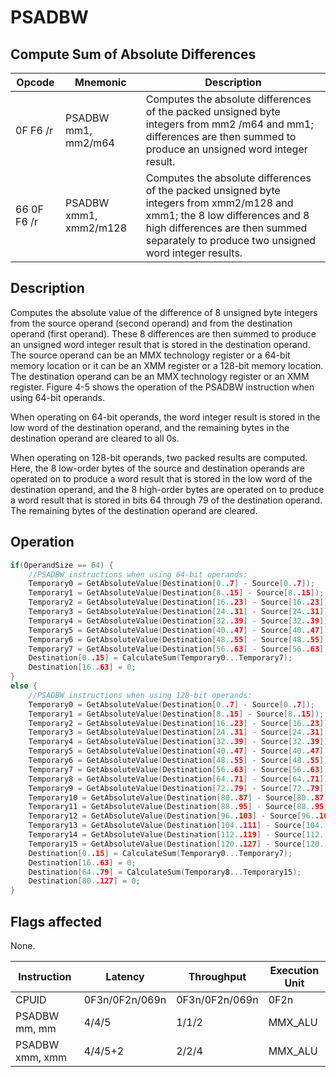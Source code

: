 # PSADBW
 
## Compute Sum of Absolute Differences
 
 
|Opcode|Mnemonic|Description|
|-|-|-|
|0F F6 /r|PSADBW mm1, mm2/m64|Computes the absolute differences of the packed unsigned byte integers from mm2 /m64 and mm1; differences are then summed to produce an unsigned word integer result.|
|66 0F F6 /r|PSADBW xmm1, xmm2/m128|Computes the absolute differences of the packed unsigned byte integers from xmm2/m128 and xmm1; the 8 low differences and 8 high differences are then summed separately to produce two unsigned word integer results.|
 
## Description
 
Computes the absolute value of the difference of 8 unsigned byte integers from the source operand (second operand) and from the destination operand (first operand). These 8 differences are then summed to produce an unsigned word integer result that is stored in the destination operand. The source operand can be an MMX technology register or a 64-bit memory location or it can be an XMM register or a 128-bit memory location. The destination operand can be an MMX technology register or an XMM register. Figure 4-5 shows the operation of the PSADBW instruction when using 64-bit operands.
 
When operating on 64-bit operands, the word integer result is stored in the low word of the destination operand, and the remaining bytes in the destination operand are cleared to all 0s.
 
When operating on 128-bit operands, two packed results are computed. Here, the 8 low-order bytes of the source and destination operands are operated on to produce a word result that is stored in the low word of the destination operand, and the 8 high-order bytes are operated on to produce a word result that is stored in bits 64 through 79 of the destination operand. The remaining bytes of the destination operand are cleared.
 
 
## Operation
 
```c
if(OperandSize == 64) {
	//PSADBW instructions when using 64-bit operands:
	Temporary0 = GetAbsoluteValue(Destination[0..7] - Source[0..7]);
	Temporary1 = GetAbsoluteValue(Destination[8..15] - Source[8..15]);
	Temporary2 = GetAbsoluteValue(Destination[16..23] - Source[16..23]);
	Temporary3 = GetAbsoluteValue(Destination[24..31] - Source[24..31]);
	Temporary4 = GetAbsoluteValue(Destination[32..39] - Source[32..39]);
	Temporary5 = GetAbsoluteValue(Destination[40..47] - Source[40..47]);
	Temporary6 = GetAbsoluteValue(Destination[48..55] - Source[48..55]);
	Temporary7 = GetAbsoluteValue(Destination[56..63] - Source[56..63]);
	Destination[0..15] = CalculateSum(Temporary0...Temporary7);
	Destination[16..63] = 0;
}
else {
	//PSADBW instructions when using 128-bit operands:
	Temporary0 = GetAbsoluteValue(Destination[0..7] - Source[0..7]);
	Temporary1 = GetAbsoluteValue(Destination[8..15] - Source[8..15]);
	Temporary2 = GetAbsoluteValue(Destination[16..23] - Source[16..23]);
	Temporary3 = GetAbsoluteValue(Destination[24..31] - Source[24..31]);
	Temporary4 = GetAbsoluteValue(Destination[32..39] - Source[32..39]);
	Temporary5 = GetAbsoluteValue(Destination[40..47] - Source[40..47]);
	Temporary6 = GetAbsoluteValue(Destination[48..55] - Source[48..55]);
	Temporary7 = GetAbsoluteValue(Destination[56..63] - Source[56..63]);
	Temporary8 = GetAbsoluteValue(Destination[64..71] - Source[64..71]);
	Temporary9 = GetAbsoluteValue(Destination[72..79] - Source[72..79]);
	Temporary10 = GetAbsoluteValue(Destination[80..87] - Source[80..87]);
	Temporary11 = GetAbsoluteValue(Destination[88..95] - Source[88..95]);
	Temporary12 = GetAbsoluteValue(Destination[96..103] - Source[96..103]);
	Temporary13 = GetAbsoluteValue(Destination[104..111] - Source[104..111]);
	Temporary14 = GetAbsoluteValue(Destination[112..119] - Source[112..119]);
	Temporary15 = GetAbsoluteValue(Destination[120..127] - Source[120..127]);
	Destination[0..15] = CalculateSum(Temporary0...Temporary7);
	Destination[16..63] = 0;
	Destination[64..79] = CalculateSum(Temporary8...Temporary15);
	Destination[80..127] = 0;
}

```
 
 
## Flags affected
 
None.

 
 
|Instruction|Latency|Throughput|Execution Unit|
|-|-|-|-|
|CPUID|0F3n/0F2n/069n|0F3n/0F2n/069n|0F2n|
|PSADBW mm, mm|4/4/5|1/1/2|MMX_ALU|
|PSADBW xmm, xmm|4/4/5+2|2/2/4|MMX_ALU|

